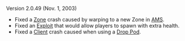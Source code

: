 Version 2.0.49 (Nov. 1, 2003)

- Fixed a [Zone](Zone.md) crash caused by warping to a new
  Zone in [AMS](../vehicles/Advanced_Mobile_Station.md).
- Fixed an [Exploit](Exploit.md) that would allow players to
  spawn with extra health.
- Fixed a [Client](Client.md) crash caused when using a [Drop
  Pod](Drop_Pod.md).

<!--[category:Patches](category:Patches.md)-->
